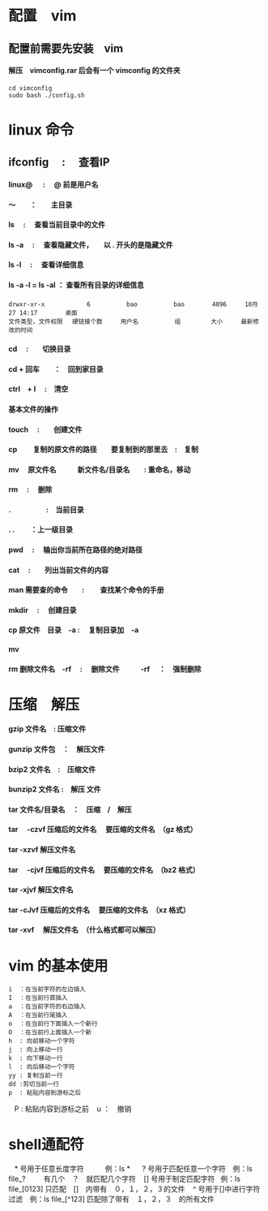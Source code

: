 # 配置　vim
## 配置前需要先安装　vim
#### 解压　vimconfig.rar  后会有一个 vimconfig 的文件夹
    cd vimconfig
    sudo bash ./config.sh

# linux  命令

## ifconfig 　:　 查看IP

#### linux@ 　 :　 @ 前是用户名
#### ～　　：　　主目录
#### ls  　:　 查看当前目录中的文件
#### ls -a 　:　 查看隐藏文件，　　以 . 开头的是隐藏文件
#### ls -l 　: 　查看详细信息
#### ls -a -l  =  ls -al  ： 查看所有目录的详细信息
    drwxr-xr-x　　　　　　　6　　　　　　bao　　　　　　bao 　　　　4096　　　10月 27 14:17 　　　　桌面
    文件类型，文件权限　 硬链接个数　　　用户名　　     　组　　　　　大小　　　最新修改的时间
#### cd  　:　　切换目录　　
#### cd + 回车　　：　回到家目录
#### ctrl　+ l 　:　清空
#### 基本文件的操作
#### touch 　:　　创建文件
#### cp 　　复制的原文件的路径　　要复制到的那里去　:　复制
#### mv 　原文件名　　　新文件名/目录名　　: 重命名，移动
#### rm 　: 　删除
#### .　　　　　:　当前目录
#### . .　　      ：上一级目录

#### pwd  　: 　输出你当前所在路径的绝对路径
#### cat 　:　　列出当前文件的内容
#### man 需要查的命令　　:　 　查找某个命令的手册

#### mkdir　 :　 创建目录
#### cp 原文件　目录　-a : 　复制目录加　-a
#### mv 
#### rm  删除文件名　-rf　 :　 删除文件　　　-rf　 ：　强制删除

# 压缩　解压
#### gzip 文件名　: 压缩文件
#### gunzip 文件包　：　解压文件
#### bzip2  文件名　:　压缩文件
#### bunzip2 文件名 :　解压 文件
#### tar 文件名/目录名　：　压缩　/　解压
#### tar 　-czvf  压缩后的文件名　 要压缩的文件名　（gz 格式）
#### tar  -xzvf  解压文件名
#### tar 　-cjvf  压缩后的文件名　 要压缩的文件名　（bz2 格式）
#### tar  -xjvf  解压文件名
#### tar -cJvf  压缩后的文件名　 要压缩的文件名　（xz 格式）
#### tar -xvf 　解压文件名　（什么格式都可以解压）

# vim 的基本使用
    i  ：在当前字符的左边插入
    I  ：在当前行首插入
    a  ：在当前字符的右边插入
    A  ：在当前行尾插入
    o  ：在当前行下面插入一个新行
    O  ：在当前行上面插入一个新
    h  : 向前移动一个字符
    j  : 向上移动一行
    k  : 向下移动一行
    l  : 向后移动一个字符
    yy : 复制当前一行
    dd :剪切当前一行
    p  : 粘贴内容到游标之后
    P  : 粘贴内容到游标之前
    u  ：　撤销

# shell通配符
    * 号用于任意长度字符　　　例：ls *   
    ? 号用于匹配任意一个字符　例：ls file_?  　　有几个　？　就匹配几个字符
    [] 号用于制定匹配字符    例：ls file_[0123]  只匹配　[]　内带有　０，１，２，３的文件
    ^ 号用于[]中进行字符过滤　例：ls file_[^123]  匹配除了带有　１，２，３　的所有文件
    
